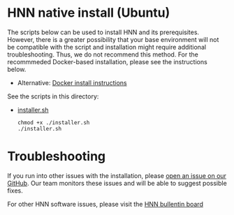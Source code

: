 # HNN native install (Ubuntu)

The scripts below can be used to install HNN and its prerequisites. However, there is a greater possibility that your base environment will not be compatible with the script and installation might require additional troubleshooting. Thus, we do not recommend this method. For the recommmeded Docker-based installation, please see the instructions below.
  - Alternative: [Docker install instructions](README.md)

See the scripts in this directory:
* [installer.sh](installer.sh)
  ```
  chmod +x ./installer.sh
  ./installer.sh
  ```

# Troubleshooting

If you run into other issues with the installation, please [open an issue on our GitHub](https://github.com/jonescompneurolab/hnn/issues). Our team monitors these issues and will be able to suggest possible fixes.

For other HNN software issues, please visit the [HNN bullentin board](https://www.neuron.yale.edu/phpBB/viewforum.php?f=46)